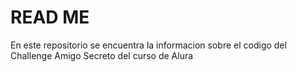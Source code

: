 <h1>READ ME</h1>
<p>En este repositorio se encuentra la informacion sobre el codigo 
del Challenge Amigo Secreto del curso de Alura</p>

